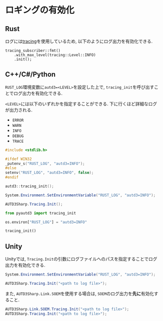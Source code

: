 # ロギングの有効化

## Rust

ログには[tracing](https://github.com/tokio-rs/tracing)を使用しているため, 以下のようにログ出力を有効化できる.

```rust,edition2021
tracing_subscriber::fmt()
    .with_max_level(tracing::Level::INFO)
    .init();
```

## C++/C#/Python

`RUST_LOG`環境変数に`autd3=<LEVEL>`を設定した上で, `tracing_init`を呼び出すことでログ出力を有効化できる.

`<LEVEL>`には以下のいずれかを指定することができる. 下に行くほど詳細なログが出力される.
- `ERROR`
- `WARN`
- `INFO`
- `DEBUG`
- `TRACE`

```cpp
#include <stdlib.h>

#ifdef WIN32
_putenv_s("RUST_LOG", "autd3=INFO");
#else
setenv("RUST_LOG", "autd3=INFO", false);
#endif

autd3::tracing_init();
```

```cs
System.Environment.SetEnvironmentVariable("RUST_LOG", "autd3=INFO");

AUTD3Sharp.Tracing.Init();
```

```python
from pyautd3 import tracing_init

os.environ["RUST_LOG"] = "autd3=INFO"

tracing_init()
```

## Unity

Unityでは, `Tracing.Init`の引数にログファイルへのパスを指定することでログ出力を有効化できる.

```cs
System.Environment.SetEnvironmentVariable("RUST_LOG", "autd3=INFO");

AUTD3Sharp.Tracing.Init("<path to log file>");
```

また, `AUTD3Sharp.Link.SOEM`を使用する場合は, `SOEM`のログ出力を**先に**有効化すること.

```cs
AUTD3Sharp.Link.SOEM.Tracing.Init("<path to log file>");
AUTD3Sharp.Tracing.Init("<path to log file>");
```
